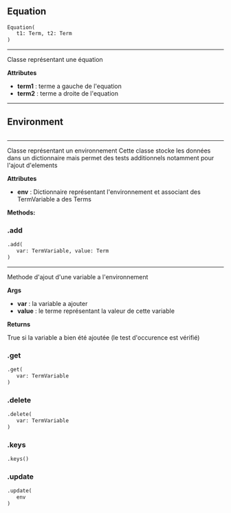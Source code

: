 #


## Equation
```python 
Equation(
   t1: Term, t2: Term
)
```


---
Classe représentant une équation


**Attributes**

* **term1**  : terme a gauche de l'equation
* **term2**  : terme a droite de l'equation


----


## Environment
```python 

```


---
Classe représentant un environnement
Cette classe stocke les données dans un dictionnaire mais permet des tests additionnels notamment pour l'ajout d'elements


**Attributes**

* **env**  : Dictionnaire représentant l'environnement et associant des TermVariable a des Terms



**Methods:**


### .add
```python
.add(
   var: TermVariable, value: Term
)
```

---
Methode d'ajout d'une variable a l'environnement


**Args**

* **var**  : la variable a ajouter
* **value**  : le terme représentant la valeur de cette variable


**Returns**

True si la variable a bien été ajoutée (le test d'occurence est vérifié)

### .get
```python
.get(
   var: TermVariable
)
```


### .delete
```python
.delete(
   var: TermVariable
)
```


### .keys
```python
.keys()
```


### .update
```python
.update(
   env
)
```

